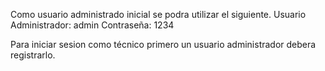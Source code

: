 Como usuario administrado inicial se podra utilizar el siguiente.
Usuario Administrador: admin
Contraseña: 1234

Para iniciar sesion como técnico primero un usuario administrador debera registrarlo.
